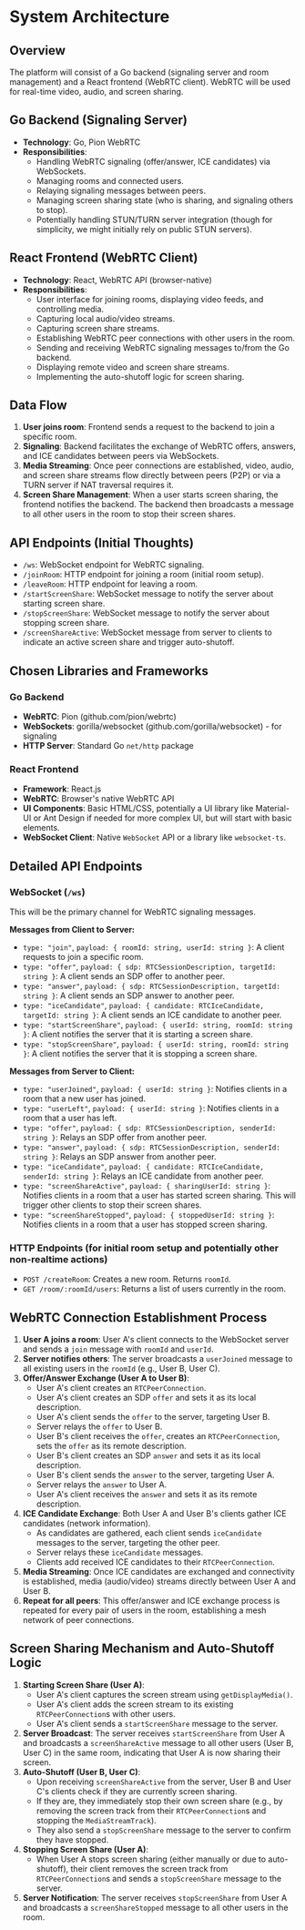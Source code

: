 
# System Architecture

## Overview
The platform will consist of a Go backend (signaling server and room management) and a React frontend (WebRTC client). WebRTC will be used for real-time video, audio, and screen sharing.

## Go Backend (Signaling Server)
- **Technology**: Go, Pion WebRTC
- **Responsibilities**:
    - Handling WebRTC signaling (offer/answer, ICE candidates) via WebSockets.
    - Managing rooms and connected users.
    - Relaying signaling messages between peers.
    - Managing screen sharing state (who is sharing, and signaling others to stop).
    - Potentially handling STUN/TURN server integration (though for simplicity, we might initially rely on public STUN servers).

## React Frontend (WebRTC Client)
- **Technology**: React, WebRTC API (browser-native)
- **Responsibilities**:
    - User interface for joining rooms, displaying video feeds, and controlling media.
    - Capturing local audio/video streams.
    - Capturing screen share streams.
    - Establishing WebRTC peer connections with other users in the room.
    - Sending and receiving WebRTC signaling messages to/from the Go backend.
    - Displaying remote video and screen share streams.
    - Implementing the auto-shutoff logic for screen sharing.

## Data Flow
1. **User joins room**: Frontend sends a request to the backend to join a specific room.
2. **Signaling**: Backend facilitates the exchange of WebRTC offers, answers, and ICE candidates between peers via WebSockets.
3. **Media Streaming**: Once peer connections are established, video, audio, and screen share streams flow directly between peers (P2P) or via a TURN server if NAT traversal requires it.
4. **Screen Share Management**: When a user starts screen sharing, the frontend notifies the backend. The backend then broadcasts a message to all other users in the room to stop their screen shares.

## API Endpoints (Initial Thoughts)
- `/ws`: WebSocket endpoint for WebRTC signaling.
- `/joinRoom`: HTTP endpoint for joining a room (initial room setup).
- `/leaveRoom`: HTTP endpoint for leaving a room.
- `/startScreenShare`: WebSocket message to notify the server about starting screen share.
- `/stopScreenShare`: WebSocket message to notify the server about stopping screen share.
- `/screenShareActive`: WebSocket message from server to clients to indicate an active screen share and trigger auto-shutoff.




## Chosen Libraries and Frameworks

### Go Backend
- **WebRTC**: Pion (github.com/pion/webrtc)
- **WebSockets**: gorilla/websocket (github.com/gorilla/websocket) - for signaling
- **HTTP Server**: Standard Go `net/http` package

### React Frontend
- **Framework**: React.js
- **WebRTC**: Browser's native WebRTC API
- **UI Components**: Basic HTML/CSS, potentially a UI library like Material-UI or Ant Design if needed for more complex UI, but will start with basic elements.
- **WebSocket Client**: Native `WebSocket` API or a library like `websocket-ts`.




## Detailed API Endpoints

### WebSocket (`/ws`)
This will be the primary channel for WebRTC signaling messages.

**Messages from Client to Server:**
- `type: "join"`, `payload: { roomId: string, userId: string }`: A client requests to join a specific room.
- `type: "offer"`, `payload: { sdp: RTCSessionDescription, targetId: string }`: A client sends an SDP offer to another peer.
- `type: "answer"`, `payload: { sdp: RTCSessionDescription, targetId: string }`: A client sends an SDP answer to another peer.
- `type: "iceCandidate"`, `payload: { candidate: RTCIceCandidate, targetId: string }`: A client sends an ICE candidate to another peer.
- `type: "startScreenShare"`, `payload: { userId: string, roomId: string }`: A client notifies the server that it is starting a screen share.
- `type: "stopScreenShare"`, `payload: { userId: string, roomId: string }`: A client notifies the server that it is stopping a screen share.

**Messages from Server to Client:**
- `type: "userJoined"`, `payload: { userId: string }`: Notifies clients in a room that a new user has joined.
- `type: "userLeft"`, `payload: { userId: string }`: Notifies clients in a room that a user has left.
- `type: "offer"`, `payload: { sdp: RTCSessionDescription, senderId: string }`: Relays an SDP offer from another peer.
- `type: "answer"`, `payload: { sdp: RTCSessionDescription, senderId: string }`: Relays an SDP answer from another peer.
- `type: "iceCandidate"`, `payload: { candidate: RTCIceCandidate, senderId: string }`: Relays an ICE candidate from another peer.
- `type: "screenShareActive"`, `payload: { sharingUserId: string }`: Notifies clients in a room that a user has started screen sharing. This will trigger other clients to stop their screen shares.
- `type: "screenShareStopped"`, `payload: { stoppedUserId: string }`: Notifies clients in a room that a user has stopped screen sharing.

### HTTP Endpoints (for initial room setup and potentially other non-realtime actions)
- `POST /createRoom`: Creates a new room. Returns `roomId`.
- `GET /room/:roomId/users`: Returns a list of users currently in the room.




## WebRTC Connection Establishment Process

1. **User A joins a room**: User A's client connects to the WebSocket server and sends a `join` message with `roomId` and `userId`.
2. **Server notifies others**: The server broadcasts a `userJoined` message to all existing users in the `roomId` (e.g., User B, User C).
3. **Offer/Answer Exchange (User A to User B)**:
    - User A's client creates an `RTCPeerConnection`.
    - User A's client creates an SDP `offer` and sets it as its local description.
    - User A's client sends the `offer` to the server, targeting User B.
    - Server relays the `offer` to User B.
    - User B's client receives the `offer`, creates an `RTCPeerConnection`, sets the `offer` as its remote description.
    - User B's client creates an SDP `answer` and sets it as its local description.
    - User B's client sends the `answer` to the server, targeting User A.
    - Server relays the `answer` to User A.
    - User A's client receives the `answer` and sets it as its remote description.
4. **ICE Candidate Exchange**: Both User A and User B's clients gather ICE candidates (network information).
    - As candidates are gathered, each client sends `iceCandidate` messages to the server, targeting the other peer.
    - Server relays these `iceCandidate` messages.
    - Clients add received ICE candidates to their `RTCPeerConnection`.
5. **Media Streaming**: Once ICE candidates are exchanged and connectivity is established, media (audio/video) streams directly between User A and User B.
6. **Repeat for all peers**: This offer/answer and ICE exchange process is repeated for every pair of users in the room, establishing a mesh network of peer connections.

## Screen Sharing Mechanism and Auto-Shutoff Logic

1. **Starting Screen Share (User A)**:
    - User A's client captures the screen stream using `getDisplayMedia()`.
    - User A's client adds the screen stream to its existing `RTCPeerConnection`s with other users.
    - User A's client sends a `startScreenShare` message to the server.
2. **Server Broadcast**: The server receives `startScreenShare` from User A and broadcasts a `screenShareActive` message to all other users (User B, User C) in the same room, indicating that User A is now sharing their screen.
3. **Auto-Shutoff (User B, User C)**:
    - Upon receiving `screenShareActive` from the server, User B and User C's clients check if they are currently screen sharing.
    - If they are, they immediately stop their own screen share (e.g., by removing the screen track from their `RTCPeerConnection`s and stopping the `MediaStreamTrack`).
    - They also send a `stopScreenShare` message to the server to confirm they have stopped.
4. **Stopping Screen Share (User A)**:
    - When User A stops screen sharing (either manually or due to auto-shutoff), their client removes the screen track from `RTCPeerConnection`s and sends a `stopScreenShare` message to the server.
5. **Server Notification**: The server receives `stopScreenShare` from User A and broadcasts a `screenShareStopped` message to all other users in the room.


